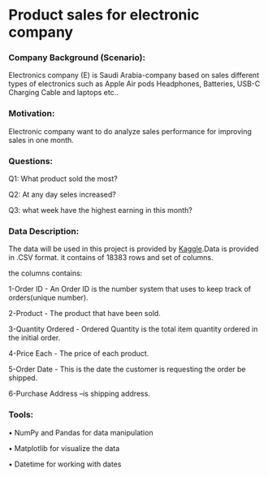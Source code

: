 # Product sales for electronic company



### Company Background (Scenario):

Electronics company (E) is Saudi Arabia-company based on sales different types of electronics such as Apple Air pods Headphones, Batteries, USB-C Charging Cable and laptops etc..

### Motivation:

Electronic company want to do analyze sales performance for improving sales in one month.


### Questions:

Q1: What product sold the most?

Q2: At any day seles increased?

Q3: what week have the highest earning in this month?


### Data Description:

The data will be used in this project is provided by <a href="https://www.kaggle.com/knightbearr/sales-product-data">Kaggle</a>.Data is provided in .CSV format. it contains of 18383 rows and set of columns.

the columns contains:

1-Order ID - An Order ID is the number system that uses to keep track of orders(unique number).

2-Product - The product that have been sold.

3-Quantity Ordered - Ordered Quantity is the total item quantity ordered in the initial order.

4-Price Each - The price of each product.

5-Order Date - This is the date the customer is requesting the order be shipped.

6-Purchase Address –is shipping address.


### Tools:

•	NumPy and Pandas for data manipulation

•	Matplotlib for visualize the data

•	Datetime for working with dates


